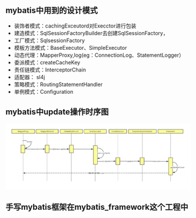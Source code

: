 
## mybatis中用到的设计模式

- 装饰者模式：cachingExceutord对Execctor进行包装
- 建造模式：SqlSessionFactoryBuilder去创建SqlSessionFactory，
- 工厂模式：SqlsessionFactory
- 模板方法模式：BaseExecutor、SimpleExecutor
- 动态代理：MapperProxy,log(eg：ConnectionLog、StatementLogger）
- 委派模式：createCacheKey
- 责任链模式：InterceptorChain
- 适配器： sl4j
- 策略模式：RoutingStatementHandler
- 单例模式：Configuration

## mybatis中update操作时序图

![image](./mybatis中update流程时序图.jpg)

## 手写mybatis框架在mybatis_framework这个工程中
